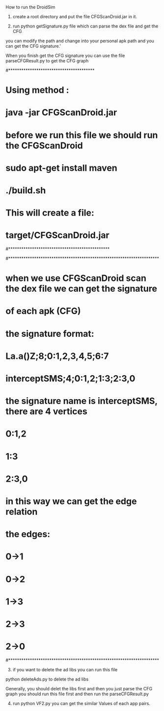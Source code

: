 
How to run the DroidSim


1. create a root directory and put the file  CFGScanDroid.jar in it.

2. run python getSignature.py file which can parse the dex file and get the CFG

you can modify the path and change into your personal apk path and you can get the CFG signature.'


When you finish get the CFG signature you can use the file parseCFGResult.py to get the CFG graph


#****************************************
# Using method :
# java -jar CFGScanDroid.jar
#
# before we run this file we should run the CFGScanDroid
# sudo apt-get install maven
# ./build.sh 
#  This will create a file:
# target/CFGScanDroid.jar
#***********************************************




#**********************************************************************
#  when we use CFGScanDroid scan the dex file we can get the signature 
#  of each apk (CFG)
#  the signature format:
#  La.a()Z;8;0:1,2,3,4,5;6:7
#  interceptSMS;4;0:1,2;1:3;2:3,0
#  the signature name is interceptSMS, there are 4 vertices
#  0:1,2
#  1:3
#  2:3,0
#  in this way we can get the edge relation
#  
#  the edges:
#  0->1
#  0->2
#  1->3
#  2->3
#  2->0
#**********************************************************************


3. if you want to delete the ad libs you can run this file

python deleteAds.py to delete the ad libs

Generally, you should delet the libs first and then you just parse the CFG graph you should run this file first and then run the parseCFGResult.py


4. run python VF2.py you can get the similar Values of each app pairs.



